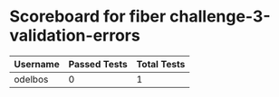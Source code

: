 # Scoreboard for fiber challenge-3-validation-errors

| Username   | Passed Tests | Total Tests |
|------------|--------------|-------------|
| odelbos | 0 | 1 |
